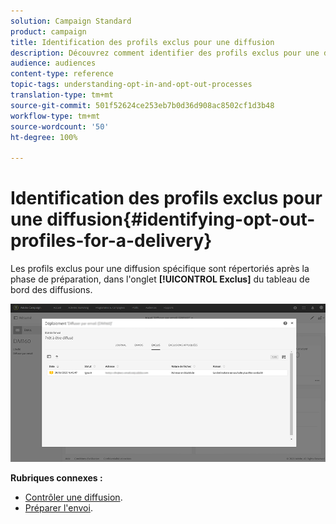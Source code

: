 ```yaml
---
solution: Campaign Standard
product: campaign
title: Identification des profils exclus pour une diffusion
description: Découvrez comment identifier des profils exclus pour une diffusion.
audience: audiences
content-type: reference
topic-tags: understanding-opt-in-and-opt-out-processes
translation-type: tm+mt
source-git-commit: 501f52624ce253eb7b0d36d908ac8502cf1d3b48
workflow-type: tm+mt
source-wordcount: '50'
ht-degree: 100%

---
```



# Identification des profils exclus pour une diffusion{#identifying-opt-out-profiles-for-a-delivery}

Les profils exclus pour une diffusion spécifique sont répertoriés après la phase de préparation, dans l&#39;onglet **[!UICONTROL Exclus]** du tableau de bord des diffusions.

![](assets/exclusion_blocklisting.png)

**Rubriques connexes :**

* [Contrôler une diffusion](../../sending/using/monitoring-a-delivery.md#exclusion-logs).
* [Préparer l&#39;envoi](../../sending/using/preparing-the-send.md).

